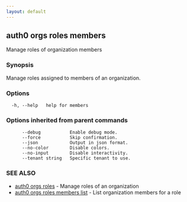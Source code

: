 ```yaml
---
layout: default
---
```

## auth0 orgs roles members

Manage roles of organization members

### Synopsis

Manage roles assigned to members of an organization.

### Options

```
  -h, --help   help for members
```

### Options inherited from parent commands

```
      --debug           Enable debug mode.
      --force           Skip confirmation.
      --json            Output in json format.
      --no-color        Disable colors.
      --no-input        Disable interactivity.
      --tenant string   Specific tenant to use.
```

### SEE ALSO

* [auth0 orgs roles](auth0_orgs_roles.md)	 - Manage roles of an organization
* [auth0 orgs roles members list](auth0_orgs_roles_members_list.md)	 - List organization members for a role

